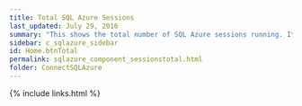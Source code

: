 ```yaml
---
title: Total SQL Azure Sessions
last_updated: July 29, 2016
summary: "This shows the total number of SQL Azure sessions running. It includes user and system sessions."
sidebar: c_sqlazure_sidebar
id: Home.btnTotal
permalink: sqlazure_component_sessionstotal.html
folder: ConnectSQLAzure
---
```



{% include links.html %}
